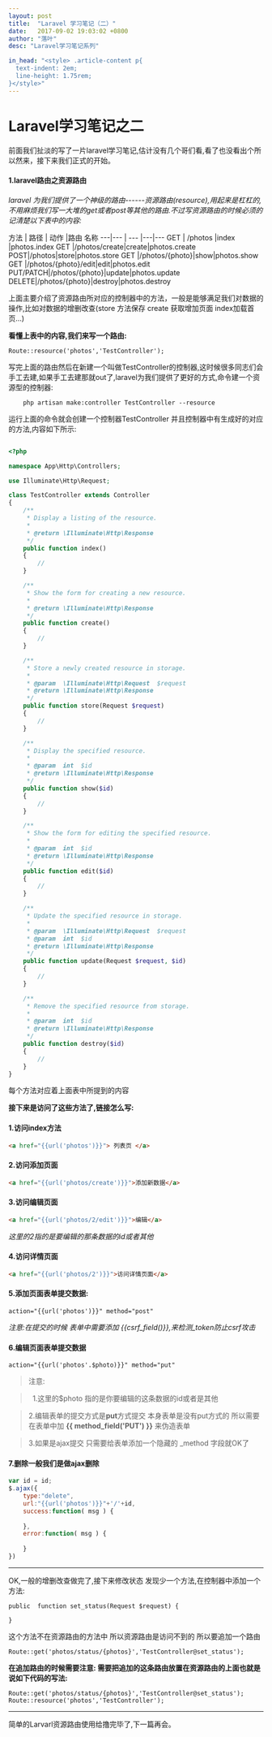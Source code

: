 ```yaml
---
layout: post
title:  "Laravel 学习笔记（二）"
date:   2017-09-02 19:03:02 +0800
author: "落叶"
desc: "Laravel学习笔记系列"

in_head: "<style> .article-content p{
  text-indent: 2em;
  line-height: 1.75rem;
}</style>"
---
```


# Laravel学习笔记之二

 前面我们扯淡的写了一片laravel学习笔记,估计没有几个哥们看,看了也没看出个所以然来，接下来我们正式的开始。
 

#### 1.laravel路由之资源路由
    
*laravel 为我们提供了一个神级的路由------资源路由(resource),用起来是杠杠的,不用麻烦我们写一大堆的get或者post等其他的路由.不过写资源路由的时候必须的记清楚以下表中的内容:*



方法 | 路径 | 动作 |路由 名称
---|--- | --- |---|---
GET | /photos |index |photos.index
GET |/photos/create|create|photos.create
POST|/photos|store|photos.store
GET |/photos/{photo}|show|photos.show
GET |/photos/{photo}/edit|edit|photos.edit
PUT/PATCH|/photos/{photo}|update|photos.update
DELETE|/photos/{photo}|destroy|photos.destroy


上面主要介绍了资源路由所对应的控制器中的方法，一般是能够满足我们对数据的操作,比如对数据的增删改查(store 方法保存 create 获取增加页面 index加载首页...)

**看懂上表中的内容,我们来写一个路由:**
```
Route::resource('photos','TestController');
```
写完上面的路由然后在新建一个叫做TestController的控制器,这时候很多同志们会手工去建,如果手工去建那就out了,laravel为我们提供了更好的方式,命令建一个资源型的控制器:

```
    php artisan make:controller TestController --resource

```
运行上面的命令就会创建一个控制器TestController 并且控制器中有生成好的对应的方法,内容如下所示:

```php

<?php

namespace App\Http\Controllers;

use Illuminate\Http\Request;

class TestController extends Controller
{
    /**
     * Display a listing of the resource.
     *
     * @return \Illuminate\Http\Response
     */
    public function index()
    {
        //
    }

    /**
     * Show the form for creating a new resource.
     *
     * @return \Illuminate\Http\Response
     */
    public function create()
    {
        //
    }

    /**
     * Store a newly created resource in storage.
     *
     * @param  \Illuminate\Http\Request  $request
     * @return \Illuminate\Http\Response
     */
    public function store(Request $request)
    {
        //
    }

    /**
     * Display the specified resource.
     *
     * @param  int  $id
     * @return \Illuminate\Http\Response
     */
    public function show($id)
    {
        //
    }

    /**
     * Show the form for editing the specified resource.
     *
     * @param  int  $id
     * @return \Illuminate\Http\Response
     */
    public function edit($id)
    {
        //
    }

    /**
     * Update the specified resource in storage.
     *
     * @param  \Illuminate\Http\Request  $request
     * @param  int  $id
     * @return \Illuminate\Http\Response
     */
    public function update(Request $request, $id)
    {
        //
    }

    /**
     * Remove the specified resource from storage.
     *
     * @param  int  $id
     * @return \Illuminate\Http\Response
     */
    public function destroy($id)
    {
        //
    }
}

```

每个方法对应着上面表中所提到的内容 


**接下来是访问了这些方法了,链接怎么写:**


#### 1.访问index方法

```html
<a href="{{url('photos')}}"> 列表页 </a>

```
#### 2.访问添加页面

```html
<a href="{{url('photos/create')}}">添加新数据</a>
```

#### 3.访问编辑页面

```html
<a href="{{url('photos/2/edit')}}">编辑</a>
```
*这里的2指的是要编辑的那条数据的id或者其他*

#### 4.访问详情页面

```html
<a href="{{url('photos/2')}}">访问详情页面</a>
```

#### 5.添加页面表单提交数据:

```
action="{{url('photos')}}" method="post"
```
*注意:在提交的时候 表单中需要添加 {{csrf_field()}},来检测_token防止csrf攻击*

#### 6.编辑页面表单提交数据

```
action="{{url('photos'.$photo)}}" method="put"
```
>注意:

>&nbsp; 1.这里的$photo 指的是你要编辑的这条数据的id或者是其他

>2.编辑表单的提交方式是**put**方式提交 本身表单是没有put方式的 所以需要在表单中加  **{{ method_field('PUT') }}** 来伪造表单

>3.如果是ajax提交 只需要给表单添加一个隐藏的 _method 字段就OK了


#### 7.删除一般我们是做ajax删除 

```javascript
var id = id;
$.ajax({
    type:"delete",
    url:"{{url('photos')}}"+'/'+id,
    success:function( msg ) {
        
    },
    error:function( msg ) {
        
    }
})

```
---

OK,一般的增删改查做完了,接下来修改状态 发现少一个方法,在控制器中添加一个方法:

```
public  function set_status(Request $request) {
    
}

```

这个方法不在资源路由的方法中 所以资源路由是访问不到的 所以要追加一个路由 

```
Route::get('photos/status/{photos}','TestController@set_status');

```

**在追加路由的时候需要注意: 需要把追加的这条路由放置在资源路由的上面也就是说如下代码的写法:**

```
Route::get('photos/status/{photos}','TestController@set_status');
Route::resource('photos','TestController');

```

----
简单的Larvarl资源路由使用给撸完毕了,下一篇再会。